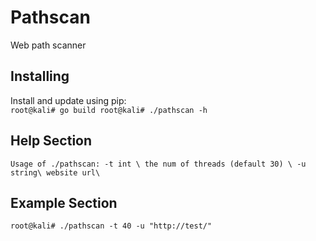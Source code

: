 # Pathscan
Web path scanner
## Installing
Install and update using pip:  
``
root@kali# go build
root@kali# ./pathscan -h
``

## Help Section
``
Usage of ./pathscan:
  -t int \
    	the num of threads (default 30) \
  -u string\
    	website url\
``

## Example Section
``
root@kali# ./pathscan -t 40 -u "http://test/"
``
